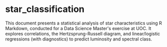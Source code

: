 # star_classification
This document presents a statistical analysis of star characteristics using R Markdown, conducted for a Data Science Master's exercise at UOC. It explores correlations, the Hertzsprung-Russell diagram, and linear/logistic regressions (with diagnostics) to predict luminosity and spectral class.
